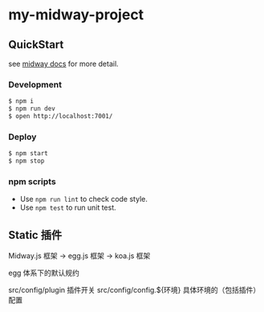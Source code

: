 # my-midway-project

## QuickStart

<!-- add docs here for user -->

see [midway docs][midway] for more detail.

### Development

```bash
$ npm i
$ npm run dev
$ open http://localhost:7001/
```

### Deploy

```bash
$ npm start
$ npm stop
```

### npm scripts

- Use `npm run lint` to check code style.
- Use `npm test` to run unit test.


[midway]: https://midwayjs.org

## Static 插件

Midway.js 框架 -> egg.js 框架 -> koa.js 框架

egg 体系下的默认规约

src/config/plugin 插件开关
src/config/config.${环境} 具体环境的（包括插件）配置
